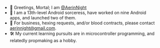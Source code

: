 - 👋 Greetings, Mortal; I am [@AerinNight](https://github.com/AerinNight)
- 🔮 I am a 13th-level Android sorceress, have worked on nine Android apps, and launched two of them.
- 📧 For business, hexing requests, and/or blood contracts, please contact [aerinnight@gmail.com](mailto:aerinnight@gmail.com).
- 🛠 My current learning pursuits are in microcontroller programming, and relatedly propmaking as a hobby.
